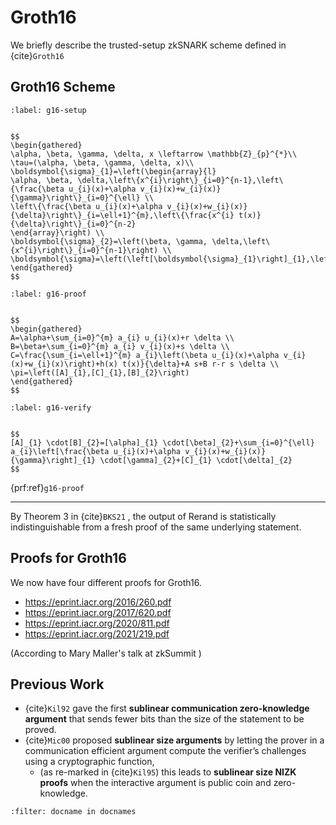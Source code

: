 # Groth16
We briefly describe the trusted-setup zkSNARK scheme defined in {cite}`Groth16`




## Groth16 Scheme

````{prf:algorithm} $(\sigma, \tau) \leftarrow \operatorname{Setup}(R)$
:label: g16-setup


$$
\begin{gathered}
\alpha, \beta, \gamma, \delta, x \leftarrow \mathbb{Z}_{p}^{*}\\
\tau=(\alpha, \beta, \gamma, \delta, x)\\
\boldsymbol{\sigma}_{1}=\left(\begin{array}{l}
\alpha, \beta, \delta,\left\{x^{i}\right\}_{i=0}^{n-1},\left\{\frac{\beta u_{i}(x)+\alpha v_{i}(x)+w_{i}(x)}{\gamma}\right\}_{i=0}^{\ell} \\
\left\{\frac{\beta u_{i}(x)+\alpha v_{i}(x)+w_{i}(x)}{\delta}\right\}_{i=\ell+1}^{m},\left\{\frac{x^{i} t(x)}{\delta}\right\}_{i=0}^{n-2}
\end{array}\right) \\
\boldsymbol{\sigma}_{2}=\left(\beta, \gamma, \delta,\left\{x^{i}\right\}_{i=0}^{n-1}\right) \\
\boldsymbol{\sigma}=\left(\left[\boldsymbol{\sigma}_{1}\right]_{1},\left[\boldsymbol{\sigma}_{2}\right]_{2}\right)
\end{gathered}
$$
````


```{prf:algorithm} $\pi \leftarrow \operatorname{Prove}\left(R, \sigma, a_{1}, \ldots, a_{m}\right)$
:label: g16-proof


$$
\begin{gathered}
A=\alpha+\sum_{i=0}^{m} a_{i} u_{i}(x)+r \delta \\ B=\beta+\sum_{i=0}^{m} a_{i} v_{i}(x)+s \delta \\
C=\frac{\sum_{i=\ell+1}^{m} a_{i}\left(\beta u_{i}(x)+\alpha v_{i}(x)+w_{i}(x)\right)+h(x) t(x)}{\delta}+A s+B r-r s \delta \\
\pi=\left([A]_{1},[C]_{1},[B]_{2}\right)
\end{gathered}
$$
```


```{prf:algorithm} $0 / 1 \leftarrow \operatorname{Vfy}\left(R, \sigma, a_{1}, \ldots, a_{\ell}, \pi\right)$
:label: g16-verify


$$
[A]_{1} \cdot[B]_{2}=[\alpha]_{1} \cdot[\beta]_{2}+\sum_{i=0}^{\ell} a_{i}\left[\frac{\beta u_{i}(x)+\alpha v_{i}(x)+w_{i}(x)}{\gamma}\right]_{1} \cdot[\gamma]_{2}+[C]_{1} \cdot[\delta]_{2}
$$
```

{prf:ref}`g16-proof`

---



By Theorem 3 in {cite}`BKS21` , the output of Rerand is statistically indistinguishable from a fresh proof of the same underlying statement.


## Proofs for Groth16
We now have four different proofs for Groth16. 

- https://eprint.iacr.org/2016/260.pdf
- https://eprint.iacr.org/2017/620.pdf
- https://eprint.iacr.org/2020/811.pdf
- https://eprint.iacr.org/2021/219.pdf
 
 (According to Mary Maller's talk at zkSummit )

## Previous Work

- {cite}`Kil92` gave the first **sublinear communication zero-knowledge argument** that sends fewer bits than the size of the statement to be proved.
- {cite}`Mic00` proposed **sublinear size arguments** by letting the prover in a communication efficient argument compute the verifier’s challenges using a cryptographic function, 
	- (as re-marked in {cite}`Kil95`) this leads to **sublinear size NIZK proofs** when the interactive argument is public coin and zero-knowledge.


```{bibliography}
:filter: docname in docnames
```



